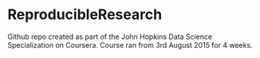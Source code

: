 # ReproducibleResearch
Github repo created as part of the John Hopkins Data Science Specialization on Coursera. 
Course ran from 3rd August 2015 for 4 weeks. 
